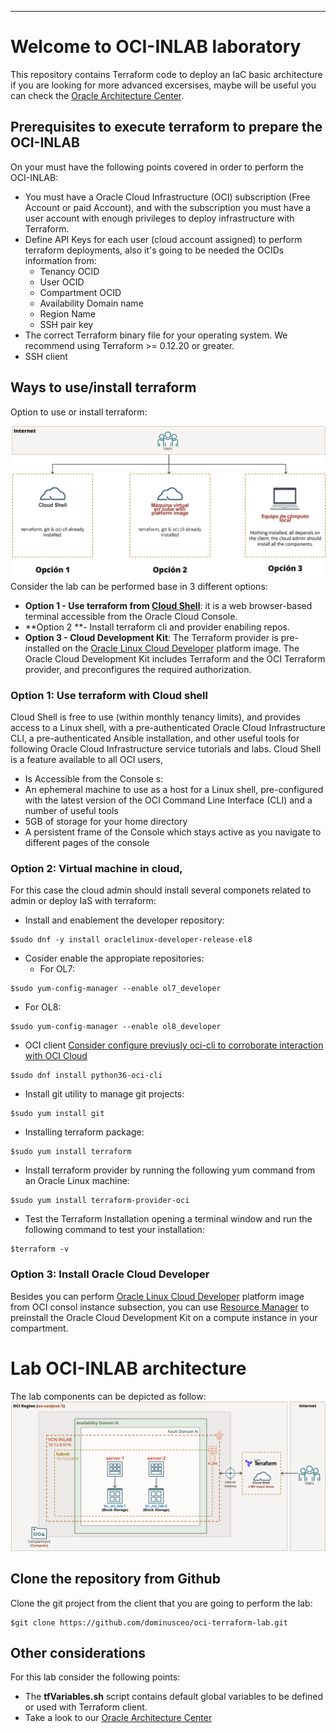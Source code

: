 ---
# Welcome to OCI-INLAB laboratory 
This repository contains Terraform code to deploy an IaC basic architecture
if you are looking for more advanced excersises, maybe will be useful you
can check the [Oracle Architecture Center](https://docs.oracle.com/solutions/?q=terraform&cType=reference-architectures&sort=date-desc&lang=en).

## Prerequisites to execute terraform to prepare the OCI-INLAB
On your must have the following points covered in order to perform the OCI-INLAB:
* You must have a Oracle Cloud Infrastructure (OCI) subscription (Free Account or paid Account), and with the subscription you must have a user account with enough privileges to deploy infrastructure with Terraform.
* Define API Keys for each user (cloud account assigned) to perform terraform deployments, also it's going to be needed the OCIDs information from:
  - Tenancy OCID
  - User OCID
  - Compartment OCID
  - Availability Domain name
  - Region Name
  - SSH pair key   
* The correct Terraform binary file for your operating system. We recommend using Terraform >= 0.12.20 or greater.
* SSH client
	
## Ways to use/install terraform
Option to use or install terraform:

![Image title](img/option-install.png)
Consider the lab can be performed base in 3 different options:
* **Option 1 - Use terraform from [Cloud Shell](https://docs.oracle.com/en-us/iaas/Content/API/Concepts/cloudshellintro.htm)**: it is a web browser-based terminal accessible from the Oracle Cloud Console. 
* **Option 2 **- Install terraform cli and provider enabiling repos.
* **Option 3 - Cloud Development Kit**: The Terraform provider is pre-installed on the [Oracle Linux Cloud Developer](https://docs.oracle.com/en-us/iaas/oracle-linux/developer/index.htm) platform image. The Oracle Cloud Development Kit includes Terraform and the OCI Terraform provider, and preconfigures the required authorization.

### Option 1: Use terraform with Cloud shell 
Cloud Shell is free to use (within monthly tenancy limits), and provides access to a Linux shell, with a pre-authenticated Oracle Cloud Infrastructure CLI, a pre-authenticated Ansible installation, and other useful tools for following Oracle Cloud Infrastructure service tutorials and labs. Cloud Shell is a feature available to all OCI users, 
- Is Accessible from the Console s:
- An ephemeral machine to use as a host for a Linux shell, pre-configured with the latest version of the OCI Command Line Interface (CLI) and a number of useful tools
- 5GB of storage for your home directory
- A persistent frame of the Console which stays active as you navigate to different pages of the console

### Option 2: Virtual machine in cloud, 
For this case the cloud admin should install several componets related to admin or deploy IaS with terraform:

* Install and enablement the developer repository:
```
$sudo dnf -y install oraclelinux-developer-release-el8
```

* Cosider enable the appropiate repositories:
  - For OL7:
``` 
$sudo yum-config-manager --enable ol7_developer
```
  - For OL8:
```
$sudo yum-config-manager --enable ol8_developer
```
* OCI client [Consider configure previusly oci-cli to corroborate interaction with OCI Cloud](https://docs.oracle.com/en-us/iaas/Content/API/Concepts/cliconcepts.htm)
```
$sudo dnf install python36-oci-cli
```

* Install git utility to manage git projects:
```
$sudo yum install git
```
* Installing terraform package:
```
$sudo yum install terraform
```
* Install terraform provider by running the following yum command from an Oracle Linux machine:
```
$sudo yum install terraform-provider-oci
```	
* Test the Terraform Installation opening a terminal window and run the following command to test your installation:
```
$terraform -v
```

### Option 3: Install Oracle Cloud Developer
Besides you can perform [Oracle Linux Cloud Developer](https://docs.oracle.com/en-us/iaas/oracle-linux/developer/index.htm) platform image from OCI consol instance subsection, you can use [Resource Manager](https://docs.oracle.com/en-us/iaas/Content/ResourceManager/Tasks/devtools.htm) to preinstall the Oracle Cloud Development Kit on a compute instance in your compartment. 

# Lab OCI-INLAB architecture
The lab components can be depicted as follow:
![Image title](img/OCI-INLAB.png)

## Clone the repository from Github
Clone the git project from the client that you are going to perform the lab:
```
$git clone https://github.com/dominusceo/oci-terraform-lab.git
```
## Other considerations
For this lab consider the following points:
- The **tfVariables.sh** script contains default global variables to be defined or used with Terraform client.
- Take a look to our [Oracle Architecture Center](https://docs.oracle.com/solutions/?q=terraform&cType=reference-architectures&sort=date-desc&lang=en)
